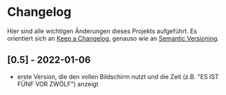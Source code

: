 # Changelog

Hier sind alle wichtigen Änderungen dieses Projekts aufgeführt.
Es orientiert sich an 
[Keep a Changelog](https://keepachangelog.com/en/1.0.0/),
genauso wie an [Semantic Versioning](https://semver.org/spec/v2.0.0.html).



## [0.5] - 2022-01-06

- erste Version, die den vollen Bildschirm nutzt und die Zeit (z.B. "ES IST FÜNF VOR ZWÖLF") anzeigt
